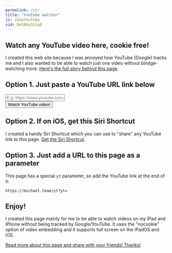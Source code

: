 ```yaml
---
permalink: /yt/
title: "YouTube watcher"
js: showYouTube
vid: BmlB8y5Sig8
---
```


<div id="embed" class="embed-container"></div>

## Watch any YouTube video here, cookie free!

I created this web site because I was annoyed how YouTube (Google) tracks me and I also wanted to be able to watch just one video without bindge-watching more. [Here's the full story behind this page][blog].

## Option 1. Just paste a YouTube URL link below

<form name="link" onsubmit="showYouTube(true); return false;">
<div><input name="yt" type="text" value="" placeholder="E.g: https://www.youtube.com/watch?v=BmlB8y5Sig8"></div>
<div><button>Watch YouTube video!</button></div>
</form>

## Option 2. If on iOS, get this Siri Shortcut

I created a handy Siri Shortcut which you can use to "share" any YouTube link to this page. [Get the Siri Shortcut][shortcut].

## Option 3. Just add a URL to this page as a parameter

This page has a special `yt` parameter, so add the YouTube link at the end of it:

```
https://michael.team/yt?yt=
```

## Enjoy!

I created this page mainly for me to be able to watch videos on my iPad and iPhone without being tracked by Google/YouTube. It uses the "nocookie" option of video embedding and it supports full screen on the iPadOS and iOS.

[Read more about this page and share with your friends! Thanks!][blog]

[blog]: https://michael.team
[shortcut]: https://